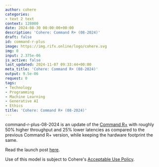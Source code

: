 ```yaml
---
author: cohere
categories:
- text 2 text
context: 128000
date: 2024-08-30 00:00:00+00:00
description: 'Cohere: Command R+ (08-2024)'
draft: false
id: command-r-plus
image: https://img.rifx.online/logo/cohere.svg
img: 0
input: 2.375e-06
is_active: false
last_updated: 2024-11-07 09:33:44+00:00
meta_title: 'Cohere: Command R+ (08-2024)'
output: 9.5e-06
request: 0
tags:
- Technology
- Programming
- Machine Learning
- Generative AI
- Ethics
title: 'Cohere: Command R+ (08-2024)'
---
```







command-r-plus-08-2024 is an update of the [Command R+](/cohere/command-r-plus) with roughly 50% higher throughput and 25% lower latencies as compared to the previous Command R+ version, while keeping the hardware footprint the same.

Read the launch post [here](https://docs.cohere.com/changelog/command-gets-refreshed).

Use of this model is subject to Cohere's [Acceptable Use Policy](https://docs.cohere.com/docs/c4ai-acceptable-use-policy).

